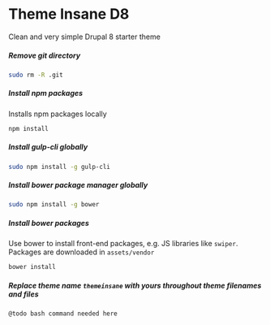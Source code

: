 # Theme Insane D8
Clean and very simple Drupal 8 starter theme

##### Remove git directory
```sh
sudo rm -R .git
```

##### Install npm packages
Installs npm packages locally
```sh
npm install
```

##### Install gulp-cli globally
```sh
sudo npm install -g gulp-cli
```

##### Install bower package manager globally
```sh
sudo npm install -g bower
```

##### Install bower packages
Use bower to install front-end packages, e.g. JS libraries like `swiper`. Packages are downloaded in `assets/vendor`
```sh
bower install
```

##### Replace theme name `themeinsane` with yours throughout theme filenames and files
```sh
@todo bash command needed here
```
